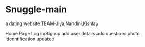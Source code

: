 # Snuggle-main
a dating website
TEAM-Jiya,Nandini,Kishlay

Home Page
Log in/Signup
add user details
add questions
photo idenntification
updatee
